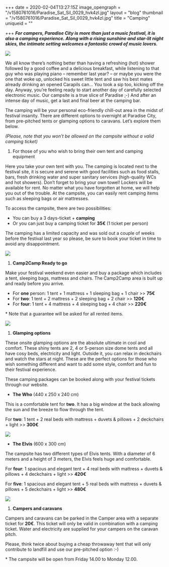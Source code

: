 +++
date = 2020-02-04T13:27:15Z
image_opengraph = "/v1580761016/Paradise_Sat_Sil_0029_hvk4zl.jpg"
layout = "blog"
thumbnail = "/v1580761016/Paradise_Sat_Sil_0029_hvk4zl.jpg"
title = "Camping"
uniqueid = ""

+++
**_For campers, Paradise City is more than just a music festival, it is also a camping experience. Along with a rising sunshine and star-lit night skies, the intimate setting welcomes a fantastic crowd of music lovers._**

![](https://res.cloudinary.com/dxswtxauo/image/upload/v1580820865/B64I9384_uexrd4.jpg)

We all know there’s nothing better than having a refreshing (hot) shower followed by a good coffee and a delicious breakfast, while listening to that guy who was playing piano – remember last year? – or maybe you were the one that woke up, unlocked his sweet little tent and saw his best mates already drinking an opened Carapils can… You took a sip too, kicking off the day. Anyway, you’re feeling ready to start another day of carefully selected electronic music. Our campsite is a true slice of Paradise ;-) And after an intense day of music, get a last and final beer at the camping bar.

The camping will be your personal eco-friendly chill-out area in the midst of festival insanity. There are different options to overnight at Paradise City, from pre-pitched tents or glamping options to caravans. Let’s explore them below.

_(Please, note that you won’t be allowed on the campsite without a valid camping ticket)_

1. For those of you who wish to bring their own tent and camping equipment

Here you take your own tent with you. The camping is located next to the festival site, it is secure and serene with good facilities such as food stalls, bars, fresh drinking water and super sanitary services (high-quality WCs and hot showers). Don’t forget to bring your own towel! Lockers will be available for rent. No matter what you have forgotten at home, we will help you out of the trouble. At the campsite, you can easily rent camping items such as sleeping bags or air mattresses.

To access the campsite, there are two possibilities:

* You can buy a 3 days-ticket + **camping**
* Or you can just buy a camping ticket for **35€** (1 ticket per person)

The camping has a limited capacity and was sold out a couple of weeks before the festival last year so please, be sure to book your ticket in time to avoid any disappointment.

![](https://res.cloudinary.com/dxswtxauo/image/upload/v1580821029/paradise249_050719_602A5051_leylahesna_lr__htlmlg.jpg)

1. **Camp2Camp Ready to go**

Make your festival weekend even easier and buy a package which includes a tent, sleeping bags, mattress and chairs. The Camp2Camp area is built up and ready before you arrive.

* For **one** person: 1 tent + 1 mattress + 1 sleeping bag + 1 chair >> **75€**
* For **two**: 1 tent + 2 mattress + 2 sleeping bag + 2 chair >> **120€**
* For **four**: 1 tent + 4 mattress + 4 sleeping bag + 4 chair >> **220€**

\* Note that a guarantee will be asked for all rented items.

![](https://res.cloudinary.com/dxswtxauo/image/upload/v1580821150/paradise204_050719_602A5058_leylahesna_lr__g58y7h.jpg)

1. **Glamping options**

These onsite glamping options are the absolute ultimate in cool and comfort. These shiny tents are 2, 4 or 5-person size dome tents and all have cosy beds, electricity and light. Outside it, you can relax in deckchairs and watch the stars at night. These are the perfect options for those who wish something different and want to add some style, comfort and fun to their festival experience.

These camping packages can be booked along with your festival tickets through our website.

* **The Who** (440 x 250 x 240 cm)

This is a comfortable tent for **two**. It has a big window at the back allowing the sun and the breeze to flow through the tent.

For **two**: 1 tent + 2 real beds with mattress + duvets & pillows + 2 deckchairs + light >> **300€**

![](https://res.cloudinary.com/dxswtxauo/image/upload/v1580821249/2019-06-27_Liffin_Defqon_0086_WEB_hykdhv.jpg)

* **The Elvis** (600 x 300 cm)

The campsite has two different types of Elvis tents. With a diameter of 6 meters and a height of 3 meters, the Elvis feels huge and comfortable.

For **four**: 1 spacious and elegant tent + 4 real beds with mattress + duvets & pillows + 4 deckchairs + light >> **420€**

For **five**: 1 spacious and elegant tent + 5 real beds with mattress + duvets & pillows + 5 deckchairs + light >> **480€**

![](https://res.cloudinary.com/dxswtxauo/image/upload/v1580821466/2019-07-25_Liffin_Gardens_0330_2_HR_zwnf5b.jpg)

1. **Campers and caravans**

Campers and caravans can be parked in the Camper area with a separate ticket for **20€**. This ticket will only be valid in combination with a camping ticket. Water and electricity are supplied for your campers on the caravan pitch.

Please, think twice about buying a cheap throwaway tent that will only contribute to landfill and use our pre-pitched option :-)

\* The campsite will be open from Friday 14.00 to Monday 12.00.